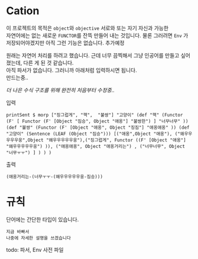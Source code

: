 # Cation
이 프로젝트의 목적은 `object`와 `objective` 서로와 또는 자기 자신과 가능한  
자연어에는 없는 새로운 `FUNCTOR`를 잔뜩 만들어 내는 것입니다.  물론 그러려면  `Env` 가 저장되어야겠지만 아직 그런 기능은 없습니다. 추가예정

   
원래는 자연어 처리를 하려고 했습니다. 근데 너무 끔찍해서 그냥 인공어를 만들고 싶어졌는데, 다른 게 된 것 같습니다.  
아직 파서가 없습니다. 그러니까 아래처럼 입력하시면 됩니다.  
만드는중..

*더 나은 수식 구조를 위해 완전히 처음부터 수정중..*


입력
```
printSent $ morp ["징그럽게", "핵",  "불쌍"] "고양이" (def "핵" (Functor (F' [ Functor (F' [Object "짐승", Object "애옹"] "불쌍한") ] "너무너무" )) (def "불쌍" (Functor (F' [Object "애옹", Object "징짐"] "애옹애옹" )) (def "고양이" (Sentence (LEAF (Object "짐승"))) [("애옹",Object "애옹"), ("왜우우우우우웅",Object "왜우우우우우웅"),("징그럽게", Functor ((F' [Object "애옹"] "왜우우우우우웅") )), ("애옹애옹", Object "애옹거리는") , ("너무너무", Object "너무ㅜㅜ") ] ) ) )

```

출력
```
(애옹거리는-(너무ㅜㅜ-(왜우우우우우웅-짐승)))
```

# 규칙

단어에는 간단한 타입이 있습니다.
```
지금 바빠서
나중에 자세한 설명을 쓰겠습니다
```

todo: 파서, Env 사전 파일


